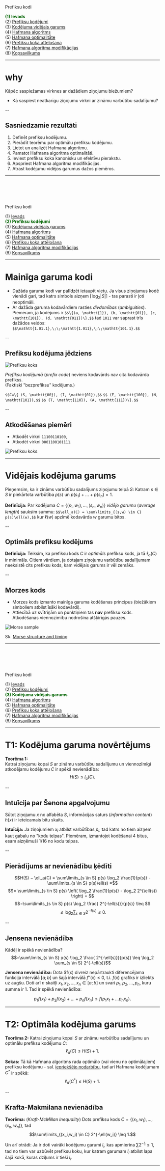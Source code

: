 # &nbsp; 

<hgroup>

<blue>Prefiksu kodi</blue>

</hgroup><hgroup>

<span style="color:darkgreen">**(1) Ievads**</span>  
<span>(2) [Prefiksu kodējumi](#section-1)</span>  
<span>(3) [Kodējuma vidējais garums](#section-2)</span>  
<span>(4) [Hafmana algoritms](#section-3)</span>  
<span>(5) [Hafmana optimalitāte](#section-4)</span>  
<span>(6) [Prefiksu koka attēlošana](#section-5)</span>  
<span>(7) [Hafmana algoritma modifikācijas](#section-6)</span>  
<span>(8) [Kopsavilkums](#section-7)</span>

</hgroup>


-----

# <lo-why/> why

<div class="bigWhy">
Kāpēc saspiežamas virknes ar dažādiem ziņojumu biežumiem?
</div>

<div class="smallWhy">

* Kā saspiest neatkarīgu ziņojumu virkni ar zināmu varbūtību sadalījumu?

</div>

--

## <lo-theory/> Sasniedzamie rezultāti

1. Definēt prefiksu kodējumu.
2. Pierādīt teorēmu par optimālu prefiksu kodējumu.
3. Lietot un analizēt Hafmana algoritmu.
4. Pamatot Hafmana algoritma optimalitāti.
5. Ieviest prefiksu koka kanonisku un efektīvu pierakstu.
6. Apspriest Hafmana algoritma modifikācijas.
7. Atrast kodējumu vidējos garumus dažos piemēros.

-----

# &nbsp; 

<hgroup>

<blue>Prefiksu kodi</blue>

</hgroup><hgroup>

<span>(1) [Ievads](#section-0)</span>  
<span style="color:darkgreen">**(2) Prefiksu kodējumi**</span>  
<span>(3) [Kodējuma vidējais garums](#section-2)</span>  
<span>(4) [Hafmana algoritms](#section-3)</span>  
<span>(5) [Hafmana optimalitāte](#section-4)</span>  
<span>(6) [Prefiksu koka attēlošana](#section-5)</span>  
<span>(7) [Hafmana algoritma modifikācijas](#section-6)</span>  
<span>(8) [Kopsavilkums](#section-7)</span>

</hgroup>


-----

# <lo-theory/> Mainīga garuma kodi

* Dažāda garuma kodi var palīdzēt ietaupīt vietu. 
Ja visus ziņojumus kodē vienādi gari, tad 
katrs simbols aizņem 
${\displaystyle \left\lceil \log_2 |S| \right\rceil }$ - tas parasti
ir ļoti neoptimāli.
* Ar dažāda garuma kodavārdiem rasties *divdomības* (*ambiguities*). 
Piemēram, ja kodējums ir 
`$$\{(a, \mathtt{1}), (b, \mathtt{01}), (c, \mathtt{101}), (d, \mathtt{011})\},$$`
tad $\mathtt{1011}$ var saprast trīs dažādos veidos:
`$$\mathtt{1.01.1},\;\;\mathtt{1.011},\;\;\mathtt{101.1}.$$`


--

## <lo-theory/> Prefiksu kodējuma jēdziens

<hgroup>

![Prefiksu koks](prefix-tree.png)<!-- .element: width="440px" --> 

<blue>*Prefiksu kodējumā*</blue> (*prefix code*) 
neviens kodavārds nav cita kodavārda
prefikss.  
(Faktiski "bezprefiksu" kodējums.)

</hgroup>
<hgroup>

`$$C=\{ (S, \mathtt{00}), (I, \mathtt{01}),$$`
`$$ (E, \mathtt{100}), (N, \mathtt{101}),$$`
`$$ (T, \mathtt{110}), (A, \mathtt{111})\}.$$`

</hgroup>


--

## <lo-sample/> Atkodēšanas piemēri

<hgroup>

* Atkodēt virkni `11100110100`,
* Atkodēt virkni `0001100101111`.

</hgroup>
<hgroup>

![Prefiksu koks](prefix-tree.png)<!-- .element: width="440px" --> 

</hgroup>


-----

# <lo-theory/> Vidējais kodējuma garums

Pieņemsim, ka ir zināms varbūtību sadalījums ziņojumu telpā $S$: 
Katram $s \in S$ ir piekārtota 
varbūtība $p(s)$ un $p(s_1)+\ldots+p(s_n)=1$.

**Definīcija:** Par kodējuma $C = \{(s_1,w_1),\ldots,(s_n,w_n)\}$ 
<blue>*vidējo garumu*</blue> (*average length*) sauksim summu:
`$$\ell_a(C) = \sum\limits_{(s,w) \in C} p(s)\ell(w),$$`
kur $\ell(w)$ apzīmē kodavārda $w$ garumu bitos. 


--

## <lo-theory/> Optimāls prefiksu kodējums

**Definīcija:** Teiksim, ka prefiksu kods $C$ ir <blue>*optimāls*</blue>
prefiksu kods, ja tā $\ell_a(C)$ ir minimāls. Citiem vārdiem, ja 
dotajam ziņojumu varbūtību sadalījumam neeksistē cits prefiksu 
kods, kam vidējais garums ir vēl zemāks.


--

## <lo-yellow> Morzes kods

* Morzes kods izmanto mainīga garuma kodēšanas principus (biežākiem 
simboliem atbilst īsāki kodavārdi). 
* Attiecībā uz svītriņām un punktiņiem tas **nav** prefiksu kods. 
Atkodēšanas viennozīmību nodrošina atšķirīgās pauzes.


![Morse sample](morse-sample.png)<!-- .element: width="700px" --> 

Sk. [Morse structure and timing](http://www.nu-ware.com/NuCode%20Help/index.html?morse_code_structure_and_timing_.htm)





-----

# &nbsp; 

<hgroup>

<blue>Prefiksu kodi</blue>

</hgroup><hgroup>

<span>(1) [Ievads](#section-0)</span>  
<span>(2) [Prefiksu kodējumi](#section-1)</span>  
<span style="color:darkgreen">**(3) Kodējuma vidējais garums**</span>  
<span>(4) [Hafmana algoritms](#section-3)</span>  
<span>(5) [Hafmana optimalitāte](#section-4)</span>  
<span>(6) [Prefiksu koka attēlošana](#section-5)</span>  
<span>(7) [Hafmana algoritma modifikācijas](#section-6)</span>  
<span>(8) [Kopsavilkums](#section-7)</span>

</hgroup>


-----



# <lo-theory/> T1: Kodējuma garuma novērtējums

**Teorēma 1:**  
Katrai ziņojumu kopai $S$ ar zināmu varbūtību sadalījumu un 
viennozīmīgi atkodējamu kodējumu $C$ ir spēkā nevienādība:
$$H(S) \leq l_a(C).$$

--

## <lo-theory/> Intuīcija par Šenona apgalvojumu

Sūtot ziņojumu $x$ no 
alfabēta $S$, <emblue>informācijas saturs</emblue> (*information content*) 
$h(x)$ ir ieteicamais bitu skaits.

**Intuīcija:** Ja ziņojumiem $x_i$ atbilst varbūtības
$p_i$, tad katrs no tiem aizņem kaut gabalu no 
"kodu telpas". Piemēram, izmantojot kodēšanai $4$ bitus, esam aizņēmuši
$1/16$ no kodu telpas.


--

## <lo-summary/> Pierādījums ar nevienādību ķēdīti

<!--
Katram ziņojumam $x \in S$ ar $\ell(s)$ apzīmējam $s$ kodavārda garumu 
(atbilstoši kodējumam $C$). 
-->

$$H(S) − \ell_a(C) = \sum\limits_{s \in S} p(s)  \log_2 \frac{1}{p(s)} - 
\sum\limits_{s \in S} p(s)\ell(s) =$$
$$= \sum\limits_{s \in S} p(s) \left( \log_2 \frac{1}{p(s)} - \log_2 2^{\ell(s)} \right) = $$
$$=\sum\limits_{s \in S} p(s) \log_2 \frac{ 2^{-\ell(s)}}{p(s)} \leq $$
$$ \leq \log_2 \sum_{s \in S} 2^{-\ell(s)} \leq 0.$$

--

## <lo-yellow/> Jensena nevienādība

Kādēļ ir spēkā nevienādība?
$$=\sum\limits_{s \in S} p(s) \log_2 \frac{ 2^{-\ell(s)}}{p(s)} \leq 
\log_2 \sum_{s \in S} 2^{-\ell(s)}$$

**Jensena nevienādība:** Dota $f(x) divreiz nepārtraukti diferencējama
funkcija intervālā $[a;b]$ un šajā intervālā $f''(x) \leq 0$, t.i. 
$f(x)$ grafiks ir izliekts uz augšu. 
Doti arī $n$ skaitļi $x_1,x_2,\ldots,x_n \in [a;b]$ un 
svari $p_1,p_2,\ldots,p_n$, kuru summa ir $1$. Tad ir spēkā nevienādība:

$$p_1f(x_1) + p_2f(x_2) + \ldots + p_nf(x_n) \leq f \left( p_1x_1 + \ldots p_nx_n \right).$$





------

# <lo-theory/> T2: Optimāla kodējuma garums


**Teorēma 2:** Katrai ziņojumu kopai $S$ ar zināmu varbūtību sadalījumu 
un optimālu prefiksu kodējumu $C$:
$$\ell_a(C) \leq H(S) + 1.$$

**Sekas:** Tā kā Hafmana algoritms rada optimālo
(vai vienu no optimālajiem) prefiksu kodējumu - sal. 
[iepriekšējo nodarbību](../tale-algorithms-lossless-part1/content.html#/hafmana-koka-optimalitāte), tad 
arī Hafmana kodējumam $C^{\ast}$ ir spēkā: 
$$\ell_a(C^{\ast}) \leq H(S) + 1.$$

--

## <lo-theory/> Krafta-Makmilana nevienādība

**Teorēma:** (*Kraft-McMillan Inequality*) 
Dots prefiksu kods $C = \{ (x_1,w_1),\ldots,(x_n,w_n)\}$, tad
$$\sum\limits_{(x_i,w_i) \in C} 2^{-\ell(w_i)} \leq 1.$$

Un arī otrādi: Ja ir doti vairāki kodējumu garumi $l_i$, kas
apmierina $\sum 2^{-l_i} \leq 1$, tad no tiem var uzbūvēt
prefiksu koku, kur katram garumam $l_i$ atbilst lapa šajā kokā, kuras
dziļums ir tieši $l_i$. 


-----



# &nbsp; 

<hgroup>

<blue>Prefiksu kodi</blue>

</hgroup><hgroup>

<span>(1) [Ievads](#section-0)</span>  
<span>(2) [Prefiksu kodējumi](#section-1)</span>  
<span>(3) [Kodējuma vidējais garums](#section-2)</span>  
<span style="color:darkgreen">**(4) Hafmana algoritms**</span>  
<span>(5) [Hafmana optimalitāte](#section-4)</span>  
<span>(6) [Prefiksu koka attēlošana](#section-5)</span>  
<span>(7) [Hafmana algoritma modifikācijas](#section-6)</span>  
<span>(8) [Kopsavilkums](#section-7)</span>

</hgroup>





-----

# <lo-theory/> Hafmana algoritms

**Ievade:** Burti (ziņojumi) ar dotām varbūtībām.  
**Izvade:** Prefiksu koks šo burtu/ziņojumu attēlošanai ar prefiksu kodējumu.

![Huffman algorithm](huffman-algorithm.png)<!-- .element: width="700px" --> 

Hafmana algoritms atbilst <blue>*rijīgo*</blue> (*greedy*) algoritmu 
paradigmai - "lokāla" optimizēšana šoreiz noved pie globāli optimāla
risinājuma.


--

## <lo-theory/> Hafmana pseidokods

<table class="pseudocode">
<tr><th style="font-variant: small-caps;" colspan="2">Huffman($S$)</th></tr>
<tr>
<td>1</td>
<td>$n = |S|$&nbsp;&nbsp;<green>// elementu skaits</green></td>
</tr>
<tr>
<td>2</td>
<td>$Q = S$&nbsp;&nbsp;<green>// Q - min-prioritāšu kaudze</green></td>
</tr>
<tr>
<td>3</td>
<td><b>for</b> $i=1$ <b>to</b> $n-1$</td>
</tr>
<tr>
<td>4</td>
<td class="ind1">allocate a new node $z$</td>
</tr>
<tr>
<td>5</td>
<td class="ind1">$z.\mathit{left}=x=$<span style="font-variant: small-caps;">ExtractMin($Q$)</span></td>
</tr>
<tr>
<td>6</td>
<td class="ind1">$z.\mathit{right}=y=$<span style="font-variant: small-caps;">ExtractMin($Q$)</span></td>
</tr>
<tr>
<td>7</td>
<td class="ind1">$z.\mathit{freq} = x.\mathit{freq} + y.\mathit{freq}$</td>
</tr>
<tr>
<td>8</td>
<td class="ind1"><span style="font-variant: small-caps;">Insert($Q$,$z$)</span></td>
</tr>
<tr>
<td>9</td>
<td><b>return</b> <span style="font-variant: small-caps;">ExtractMin($Q$)</span></td>
</tr>
</table>

Note:
(Cormen2009, p.431)

--

## <lo-theory/> Algoritma sarežģītība


* <span style="font-variant: small-caps;">ExtractMin($Q$)</span> 
minimuma prioritāšu kaudzē vajag $O(\log n)$.
* <span style="font-variant: small-caps;">Insert($Q$,$z$)</span> laiks arī ir $O(\log n)$.
* <span style="font-variant: small-caps;">Huffman($S$)</span> laiks ir $O(n \log n)$.


--

## <lo-theory/> Kā atspiest Hafmana kodējumu

[Kanoniskais Hafmana kodējums](https://en.wikipedia.org/wiki/Canonical_Huffman_code)

* **A1** Vispirms sakārto pēc kodavārda garuma; ja vienādi kodavārdi, tad pēc alfabēta.
* **A2** Īsākiem kodavārdiem piekārto nulli, garākiem - vieninieku.

```
B = 0     (1 bits)
A = 10    (2 biti)
C = 110   (3 biti)
D = 111   (3 biti)
```

Ja kodētājs un saņēmējs zina, ka lietots **sakārtots** ziņojumu alfabēts $S=\{ A,B,C,D \}$, 
tad pietiek paziņot attiecīgo burtu kodavārdu garumus: $2, 1, 3, 3$.


--

## <lo-yellow/> Daži Hafmana algoritma lietojumi

* PKZIP (Phil Katz) arhivators - PKZIP 2.04g un jaunāki standarti, 
kuri lieto `DEFLATE` saspiešanas standartu 
(tas pats, kas populārie Zip failu formāti mūsdienās). 
* [RFC 7541 - HPACK: Header Compression for HTTP/2](https://tools.ietf.org/html/rfc7541)
Hederu saspiešana HTTP/2 protokolam (RFC 7540), ko lieto kopš 2015.g.



-----


# &nbsp; 

<hgroup>

<blue>Prefiksu kodi</blue>

</hgroup><hgroup>

<span>(1) [Ievads](#section-0)</span>  
<span>(2) [Prefiksu kodējumi](#section-1)</span>  
<span>(3) [Kodējuma vidējais garums](#section-2)</span>  
<span>(4) [Hafmana algoritms](#section-3)</span>  
<span style="color:darkgreen">**(5) Hafmana optimalitāte**</span>  
<span>(6) [Prefiksu koka attēlošana](#section-5)</span>  
<span>(7) [Hafmana algoritma modifikācijas](#section-6)</span>  
<span>(8) [Kopsavilkums](#section-7)</span>

</hgroup>





-----

# <lo-theory/> Hafmana koka optimalitāte

<hgroup>

**Teorēma:** Hafmana algoritms ģenerē optimālu bināro prefiksu koku 
ziņojumu kopai $S$ pie dotā varbūtību sadalījuma. 

</hgroup><hgroup>

Starp visiem kodējumiem $C$, kur ziņojumiem $s \in S$ 
kaut kā piešķir bezprefiksu kodus $w_s$, 
vid. garums 
`$$\ell_a(C) = \sum\limits_{(s,w_s) \in C} p(s)\ell(w_s)$$`
Hafmana koka aprakstītajā kodējumā $C^{\ast}$ būs vismazākais
(vai viens no vismazākajiem).

</hgroup>

--

## <lo-theory/> Optimalitātes pierādījums - 1

**Bāze:** Ja ziņojumu alfabētā $S$ ir $1$ burts. Tad ir tikai viens koks, 
kas ir gan optimālais, gan Hafmana koks.

**Indukcijas pāreja:** Ja ir vismaz divi burti.
Pieņemam, ka Hafmana algoritms vienmēr dod optimālu koku pie $k-1$ burtiem.  
Tagad dots alfabēts $S$ ar $k$ burtiem, kur
$x$ un $y$ ir divi visretāk sastopamie burti.


--

## <lo-theory/> Optimalitātes pierādījums - 2

Pirmajā solī Hafmana algoritms apvieno virsotnes $x$ un $y$. 
Izveidojas jauna virsotne, kuras
biežums ir $p(x) + p(y)$. Tālāk ir jāpielieto Hafmana algoritms $k-1$ burtam.

Pēc indukcijas pieņēmuma Hafmana algoritms $k-1$ burtam dod optimālo koku. 
Tas nozīmē, ka Hafmana
algoritms dod optimālo koku starp tiem kokiem, kuros $x$ un $y$ atrodas
blakus.

Varbūt ir vēl optimālāks koks, kur $x$ un $y$ neatrodas blakus?

--

## <lo-theory/> Optimalitātes pierādījums - 3

Pamatosim, ka citus kokus var pārveidot par 
kokiem, kuri ir vismaz tikpat optimāli, turklāt $x$ un $y$ ir blakus.

Optimālā kokā izpildās 2 apgalvojumi:

1. Ja $p(x) < p(y)$, tad $\ell_x \geq \ell_y$ (citādi varētu apmainīt $x$ un $y$ vietām kokā
un kodējuma garums no tā samazinātos.) 
2. Apskatīsim maksimālo kodavārda garumu jeb prefiksu koka dziļumu ar $\ell_{\text{max}}$.
Tad ir divi tādi burti $u$, $v$, kuriem $\ell_u = \ell_v = \ell_{\text{max}}$.
(Vispirms atrodam maksimāli dziļu $u$. Ja blakus nebūtu šķautnes uz $v$,
tad varētu saīsināt $u$ kodējumu par vienu šķautni.)

--

## <lo-theory/> Optimalitātes pierādījums - 4

<hgroup>

Doti $x,y$ – 2 visretāk sastopamie burti, bet $u,v$ - visdziļāk prefiksu kokā esošie kaimiņi.

* Abi $x,y$ ir tikpat dziļi kokā kā maksimāli dziļās virsotnes $u$ un $v$ (citādi koku varētu uzlabot). 
* Apmainot $x$ ar $u$, bet $y$ ar $v$, no jebkura optimāla koka var
iegūt citu optimālu koku, kuram $x$ un $y$ ir blakus.

</hgroup>
<hgroup>

![Maina x,y](switching-x-y.png)<!-- .element: width="250px" --> 


</hgroup>


-----

# <lo-quiz/> Jautājums Nr.3

<hgroup>

Kāds ir Hafmana kodējuma vidējais garums, ja ar to 
kodē burtu virknīti <blue>`MISSISSIPPI`</blue>.
Atbildi noapaļot
līdz diviem cipariem aiz komata. 

</hgroup>
<hgroup>

Ierakstīt skaitli formātā <red>`d.dd`</red>: _____

</hgroup>


<!--

## <lo-quiz/> Jautājums Nr.3: Atrisinājums

<hgroup>

![Mississippi tree](mississippi.png)

<table>
<tr><th>$a \in S$</th><th>$w(a)$</th><th>$\ell_a$</th><th>$p(a)$</th></tr>
<tr><td>I</td><td>`0`</td><td>1</td><td>$4/11$</td></tr>
<tr><td>S</td><td>`10`</td><td>2</td><td>$4/11$</td></tr>
<tr><td>M</td><td>`110`</td><td>3</td><td>$1/11$</td></tr>
<tr><td>P</td><td>`111`</td><td>3</td><td>$2/11$</td></tr>
</table>

</hgroup>
<hgroup>

Burtu $I,S,M,P$ kodējumu garumi ir attiecīgi $1,2,3,3$ biti. 
Piereizinām ar attiecīgo burtu varbūtībām 
(to relatīvajiem biežumiem vārdā <blue>`MISSISSIPPI`</blue>).

`$$1\frac{4}{11} + 2\frac{4}{11} + 3\frac{2}{11}+$$`
`$$+ 3\frac{1}{11} = \frac{21}{11} \approx 1.91.$$`

</hgroup>
-->


--

# <lo-quiz/> Jautājums Nr.4

<hgroup>

Kāds būtu kodējuma vidējais garums, ja vārdā <blue>`MISSISSIPPI`</blue>
katru no četriem burtiem kodētu šādi:
`$$C = \{(I,\mathtt{00}),(M,\mathtt{01}),$$`
`$$(P,\mathtt{10}),(S,\mathtt{11})\}.$$`
Atbildi noapaļot
līdz diviem cipariem aiz komata. 

</hgroup>
<hgroup>

Ierakstīt skaitli formātā <red>`d.dd`</red>: _____

</hgroup>

<!--
## <lo-quiz/> Jautājums Nr.4: Atrisinājums

Pat neko nerēķinot, redzams, ka ikviena simbola kodējuma
garums ir $2$, tātad arī vidējais kodējuma garums būs 
svērts vidējais starp visiem šiem divniekiem:

`$$p(M)\cdot 2 + p(I)\cdot 2 + p(S)\cdot 2 + p(P)\cdot 2 =$$`
`$$(1/11)\cdot 2 + (4/11)\cdot 2 + (4/11)\cdot 2 + (2/11)\cdot 2 = 2.$$`
-->





-----


# &nbsp; 

<hgroup>

<blue>Prefiksu kodi</blue>

</hgroup><hgroup>

<span>(1) [Ievads](#section-0)</span>  
<span>(2) [Prefiksu kodējumi](#section-1)</span>  
<span style="color:darkgreen">(3) [Kodējuma vidējais garums](#section-2)</span>  
<span>(4) [Hafmana algoritms](#section-3)</span>  
<span>(5) [Hafmana optimalitāte](#section-4)</span>  
<span style="color:darkgreen">**(6) Prefiksu koka attēlošana**</span>  
<span>(7) [Hafmana algoritma modifikācijas](#section-6)</span>  
<span>(8) [Kopsavilkums](#section-7)</span>

</hgroup>


-----

# <lo-theory/> Problēma: Kā pārsūta pašu koku?

* Saspiešanas algoritmi izmanto simetrisku
<emblue>kodējuma tabulu</emblue> (*codebook*); prefiksu kodiem var iztēloties kā koku.
* Ja ziņojumu biežumi ir zināmi jau iepriekš, koku var 
vienreiz izveidot un ikreiz nesūtīt.
* Biežāk ziņojumu biežumi ir empīriski jānoskaidro pārsūtāmajos datos.

Saspiežot īsu ziņojumu virkni (pietiekami lielā alfabētā) pati kodējuma tabula 
var aizņemt ievērojamu vietu.


--

# <lo-theory/> Kanoniskais Hafmana kods

[Kanonisks Hafmana kods](https://en.wikipedia.org/wiki/Canonical_Huffman_code)




-----


# &nbsp; 

<hgroup>

<blue>Prefiksu kodi</blue>

</hgroup><hgroup>

<span>(1) [Ievads](#section-0)</span>  
<span>(2) [Prefiksu kodējumi](#section-1)</span>  
<span>(3) [Kodējuma vidējais garums](#section-2)</span>  
<span>(4) [Hafmana algoritms](#section-3)</span>  
<span>(5) [Hafmana optimalitāte](#section-4)</span>  
<span>(6) [Prefiksu koka attēlošana](#section-5)</span>  
<span style="color:darkgreen">**(7) Hafmana algoritma modifikācijas**</span>  
<span>(8) [Kopsavilkums](#section-7)</span>

</hgroup>

-----


# <lo-theory/> Simbolu grupēšana

**Piemērs:** Negodīgās monētas alfabēts $S = \{ A,B \}$ ar varbūtībām
$p(A) = 0.9$ un $p(B) = 0.1$.

* Kodējot pa vienam simbolam, iegūstam vidējo koda garumu $\ell_a(C) = 1$, 
kaut arī entropija $H(S) = 0.4689956$. 

* Kodējot pa diviem simboliem: $T = \{ AA,AB,BA,BB \}$ ar 
varbūtībām $\{ 0.81, 0.09, 0.09,0.01 \}$, vidējais koda garums Hafmana
kodam ir 
$$\ell_a(C_2) = 1 \cdot 0.81 + 2\cdot 0.09 + 3\cdot 0.09 + 3 \cdot 0.01 = 1.29/2 = 0.645.$$


--

## <lo-theory/> Prediktīva kodēšana

* Parasti nevajag aplūkot pilnu Dekarta reizinājumu $S \times S$, ko 
veido **visi** iespējamie simbolu pārīši $(s_i,s_j)$, jo ne katri 
divi (vai trīs, četri, utt.) simboli mēdz atrasties blakus.
* Visu simbolu pāru kodēšana ir laba blēdīgajām monētām
(un to radītajai Bernulli eksperimentu virknei, kur 1 eksperimenta
sadalījums ir $\{ p, 1-p \}$). 
* Pirmais tuvinājums reāliem tekstiem ir *Markova ķēdes* (nākamā 
simbola varbūtības sadalījumu nosaka iepriekšējais simbols). 

--

## <lo-theory/>  "Trie" koki

<hgroup>

![Trie koks](trie-koks.png)<!-- .element: width="400px" -->

"Trie" ir koks, kura virsotnēs glabājas
simbolu virknes. Bērnu virsotnēs
virknes ir par vienu garākas nekā vecākiem.

</hgroup>
<hgroup>

* PPM (*Prediction by Partial Matching*) ir saspiešanas algoritmu 
paveids, kas garam tekstam izmanto iepriekšējos $k$ simbolus, lai 
noteiktu nosacīto varbūtību nākamajam simbolam. 
* Dabīgas valodas tekstus var saspiest ļoti labi, 
bet šie algoritmi parasti izveido milzīgas datu struktūras.

</hgroup>

-----


# &nbsp; 

<hgroup>

<blue>Prefiksu kodi</blue>

</hgroup><hgroup>

<span>(1) [Ievads](#section-0)</span>  
<span>(2) [Prefiksu kodējumi](#section-1)</span>  
<span>(3) [Kodējuma vidējais garums](#section-2)</span>  
<span>(4) [Hafmana algoritms](#section-3)</span>  
<span>(5) [Hafmana optimalitāte](#section-4)</span>  
<span>(6) [Prefiksu koka attēlošana](#section-5)</span>  
<span>(7) [Hafmana algoritma modifikācijas](#section-6)</span>  
<span style="color:darkgreen">**(8) Kopsavilkums**</span>

</hgroup>


-----

# <lo-theory/> Ko darījām šajā nodarbībā?

1. Aprakstījām prefiksu kokus
2. Aprakstījām un analizējām Hafmana algoritmu
3. Definējām un lietojām entropiju kā "visvairāk saspiestās" 
informācijas garumu.





